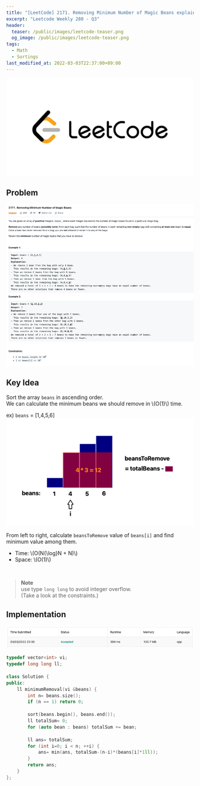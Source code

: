 ```yaml
---
title: "[LeetCode] 2171. Removing Minimum Number of Magic Beans explained"
excerpt: "Leetcode Weekly 280 - Q3"
header:
  teaser: /public/images/leetcode-teaser.png
  og_image: /public/images/leetcode-teaser.png
tags:
  - Math
  - Sortings
last_modified_at: 2022-03-03T22:37:00+09:00
---
```

<a href="https://leetcode.com/">
    <img src="/public/images/leetcode-logo.jpeg"/>
</a>

## Problem
<a href="https://leetcode.com/problems/removing-minimum-number-of-magic-beans/">
    <img src="/public/images/leetcode-2171.png"/>
</a>

<br/>

## Key Idea

Sort the array `beans` in ascending order.  
We can calculate the minimum beans we should remove in \\(O(1)\\) time.

ex) `beans` = [1,4,5,6]
<img src="/public/images/leetcode-2171-figure-1.png" title="figure.1"/>

From left to right, calculate `beansToRemove` value of `beans[i]` and find minimum value among them.

- Time: \\(O(N{\log}N + N)\\)  
- Space: \\(O(1)\\)

<br/>

> **Note**  
use type `long long` to avoid integer overflow.  
(Take a look at the constraints.)

## Implementation

<img src="/public/images/leetcode-2171-result.png"/>

```cpp
typedef vector<int> vi;
typedef long long ll;

class Solution {
public:
    ll minimumRemoval(vi &beans) {
        int n= beans.size();
        if (n == 1) return 0;
        
        sort(beans.begin(), beans.end());
        ll totalSum= 0;
        for (auto bean : beans) totalSum += bean;

        ll ans= totalSum;
        for (int i=0; i < n; ++i) {
            ans= min(ans, totalSum-(n-i)*(beans[i]*1ll));
        }
        return ans;
    }
};
```